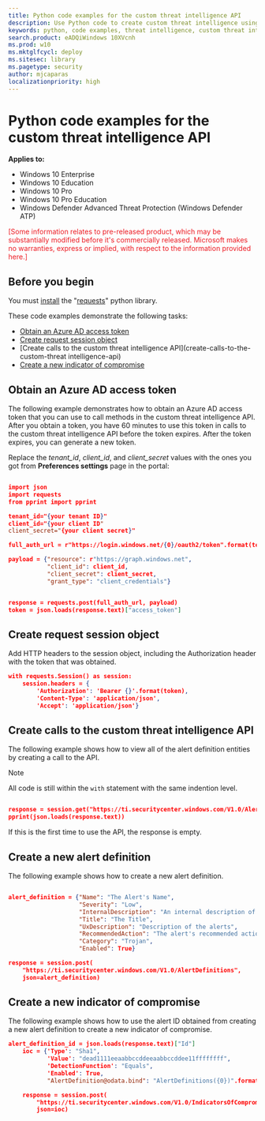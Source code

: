 ```yaml
---
title: Python code examples for the custom threat intelligence API
description: Use Python code to create custom threat intelligence using REST API.
keywords: python, code examples, threat intelligence, custom threat intelligence, rest api, api
search.product: eADQiWindows 10XVcnh
ms.prod: w10
ms.mktglfcycl: deploy
ms.sitesec: library
ms.pagetype: security
author: mjcaparas
localizationpriority: high
---
```


# Python code examples for the custom threat intelligence API

**Applies to:**

- Windows 10 Enterprise
- Windows 10 Education
- Windows 10 Pro
- Windows 10 Pro Education
- Windows Defender Advanced Threat Protection (Windows Defender ATP)

<span style="color:#ED1C24;">[Some information relates to pre-released product, which may be substantially modified before it's commercially released. Microsoft makes no warranties, express or implied, with respect to the information provided here.]</span>

## Before you begin
You must [install](http://docs.python-requests.org/en/master/user/install/#install) the "[requests](http://docs.python-requests.org/en/master/)" python library.

These code examples demonstrate the following tasks:
- [Obtain an Azure AD access token](#obtain-an-azure-ad-access-token)
- [Create request session object](#create-a-request's-session-object)
- [Create calls to the custom threat intelligence API](create-calls-to-the-custom-threat intelligence-api)
- [Create a new indicator of compromise](create-a-new-indicator-of-compromise)

## Obtain an Azure AD access token
The following example demonstrates how to obtain an Azure AD access token that you can use to call methods in the custom threat intelligence API. After you obtain a token, you have 60 minutes to use this token in calls to the custom threat intelligence API before the token expires. After the token expires, you can generate a new token.

Replace the *tenant\_id*, *client_id*, and *client_secret* values with the ones you got from **Preferences settings** page in the portal:

```json

import json
import requests
from pprint import pprint

tenant_id="{your tenant ID}"
client_id="{your client ID"
client_secret="{your client secret}"

full_auth_url = r"https://login.windows.net/{0}/oauth2/token".format(tenant_id)

payload = {"resource": r"https://graph.windows.net",
           "client_id": client_id,
           "client_secret": client_secret,
           "grant_type": "client_credentials"}


response = requests.post(full_auth_url, payload)
token = json.loads(response.text)["access_token"]
```

## Create request session object
Add HTTP headers to the session object, including the Authorization header with the token that was obtained.

```json
with requests.Session() as session:
    session.headers = {
        'Authorization': 'Bearer {}'.format(token),
        'Content-Type': 'application/json',
        'Accept': 'application/json'}
```

## Create calls to the custom threat intelligence API
The following example shows how to view all of the alert definition entities by creating a call to the API.

>[!NOTE]
> All code is still within the ```with``` statement with the same indention level.

```json

response = session.get("https://ti.securitycenter.windows.com/V1.0/AlertDefinitions")
pprint(json.loads(response.text))
```

If this is the first time to use the API, the response is empty.

## Create a new alert definition
The following example shows how to create a new alert definition.

```json

alert_definition = {"Name": "The Alert's Name",
                    "Severity": "Low",
                    "InternalDescription": "An internal description of the Alert",
                    "Title": "The Title",
                    "UxDescription": "Description of the alerts",
                    "RecommendedAction": "The alert's recommended action",
                    "Category": "Trojan",
                    "Enabled": True}

response = session.post(
    "https://ti.securitycenter.windows.com/V1.0/AlertDefinitions",
    json=alert_definition)
```

## Create a new indicator of compromise
The following example shows how to use the alert ID obtained from creating a new alert definition to create a new indicator of compromise.

```json
alert_definition_id = json.loads(response.text)["Id"]
    ioc = {'Type': "Sha1",
           'Value': "dead1111eeaabbccddeeaabbccddee11ffffffff",
           'DetectionFunction': "Equals",
           'Enabled': True,
           "AlertDefinition@odata.bind": "AlertDefinitions({0})".format(alert_definition_id)}

    response = session.post(
        "https://ti.securitycenter.windows.com/V1.0/IndicatorsOfCompromise",
        json=ioc)
```
